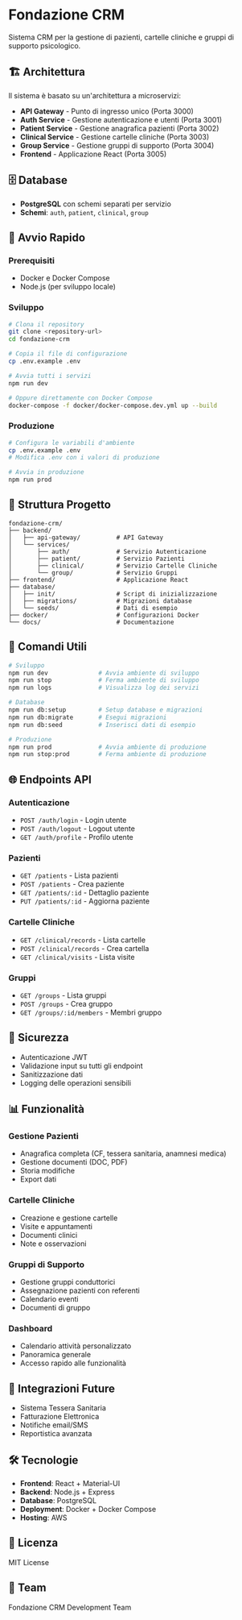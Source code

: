 # Fondazione CRM

Sistema CRM per la gestione di pazienti, cartelle cliniche e gruppi di supporto psicologico.

## 🏗️ Architettura

Il sistema è basato su un'architettura a microservizi:

- **API Gateway** - Punto di ingresso unico (Porta 3000)
- **Auth Service** - Gestione autenticazione e utenti (Porta 3001)
- **Patient Service** - Gestione anagrafica pazienti (Porta 3002)
- **Clinical Service** - Gestione cartelle cliniche (Porta 3003)
- **Group Service** - Gestione gruppi di supporto (Porta 3004)
- **Frontend** - Applicazione React (Porta 3005)

## 🗄️ Database

- **PostgreSQL** con schemi separati per servizio
- **Schemi**: `auth`, `patient`, `clinical`, `group`

## 🚀 Avvio Rapido

### Prerequisiti

- Docker e Docker Compose
- Node.js (per sviluppo locale)

### Sviluppo

```bash
# Clona il repository
git clone <repository-url>
cd fondazione-crm

# Copia il file di configurazione
cp .env.example .env

# Avvia tutti i servizi
npm run dev

# Oppure direttamente con Docker Compose
docker-compose -f docker/docker-compose.dev.yml up --build
```

### Produzione

```bash
# Configura le variabili d'ambiente
cp .env.example .env
# Modifica .env con i valori di produzione

# Avvia in produzione
npm run prod
```

## 📁 Struttura Progetto

```
fondazione-crm/
├── backend/
│   ├── api-gateway/          # API Gateway
│   └── services/
│       ├── auth/             # Servizio Autenticazione
│       ├── patient/          # Servizio Pazienti
│       ├── clinical/         # Servizio Cartelle Cliniche
│       └── group/            # Servizio Gruppi
├── frontend/                 # Applicazione React
├── database/
│   ├── init/                 # Script di inizializzazione
│   ├── migrations/           # Migrazioni database
│   └── seeds/                # Dati di esempio
├── docker/                   # Configurazioni Docker
└── docs/                     # Documentazione
```

## 🔧 Comandi Utili

```bash
# Sviluppo
npm run dev              # Avvia ambiente di sviluppo
npm run stop             # Ferma ambiente di sviluppo
npm run logs             # Visualizza log dei servizi

# Database
npm run db:setup         # Setup database e migrazioni
npm run db:migrate       # Esegui migrazioni
npm run db:seed          # Inserisci dati di esempio

# Produzione
npm run prod             # Avvia ambiente di produzione
npm run stop:prod        # Ferma ambiente di produzione
```

## 🌐 Endpoints API

### Autenticazione

- `POST /auth/login` - Login utente
- `POST /auth/logout` - Logout utente
- `GET /auth/profile` - Profilo utente

### Pazienti

- `GET /patients` - Lista pazienti
- `POST /patients` - Crea paziente
- `GET /patients/:id` - Dettaglio paziente
- `PUT /patients/:id` - Aggiorna paziente

### Cartelle Cliniche

- `GET /clinical/records` - Lista cartelle
- `POST /clinical/records` - Crea cartella
- `GET /clinical/visits` - Lista visite

### Gruppi

- `GET /groups` - Lista gruppi
- `POST /groups` - Crea gruppo
- `GET /groups/:id/members` - Membri gruppo

## 🔐 Sicurezza

- Autenticazione JWT
- Validazione input su tutti gli endpoint
- Sanitizzazione dati
- Logging delle operazioni sensibili

## 📊 Funzionalità

### Gestione Pazienti

- Anagrafica completa (CF, tessera sanitaria, anamnesi medica)
- Gestione documenti (DOC, PDF)
- Storia modifiche
- Export dati

### Cartelle Cliniche

- Creazione e gestione cartelle
- Visite e appuntamenti
- Documenti clinici
- Note e osservazioni

### Gruppi di Supporto

- Gestione gruppi conduttorici
- Assegnazione pazienti con referenti
- Calendario eventi
- Documenti di gruppo

### Dashboard

- Calendario attività personalizzato
- Panoramica generale
- Accesso rapido alle funzionalità

## 🔮 Integrazioni Future

- Sistema Tessera Sanitaria
- Fatturazione Elettronica
- Notifiche email/SMS
- Reportistica avanzata

## 🛠️ Tecnologie

- **Frontend**: React + Material-UI
- **Backend**: Node.js + Express
- **Database**: PostgreSQL
- **Deployment**: Docker + Docker Compose
- **Hosting**: AWS

## 📝 Licenza

MIT License

## 👥 Team

Fondazione CRM Development Team
